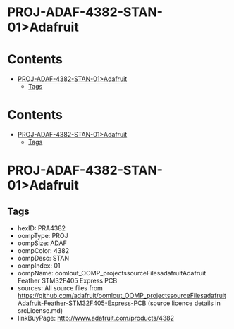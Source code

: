 
PROJ-ADAF-4382-STAN-01>Adafruit
===============================

Contents
========

* [PROJ-ADAF-4382-STAN-01>Adafruit](#proj-adaf-4382-stan-01adafruit)
	* [Tags](#tags)

Contents
========

* [PROJ-ADAF-4382-STAN-01>Adafruit](#proj-adaf-4382-stan-01adafruit)
	* [Tags](#tags)

# PROJ-ADAF-4382-STAN-01>Adafruit

## Tags

- hexID: PRA4382
- oompType: PROJ
- oompSize: ADAF
- oompColor: 4382
- oompDesc: STAN
- oompIndex: 01
- oompName: oomlout_OOMP_projectssourceFilesadafruitAdafruit Feather STM32F405 Express PCB
- sources: All source files from https://github.com/adafruit/oomlout_OOMP_projectssourceFilesadafruitAdafruit-Feather-STM32F405-Express-PCB (source licence details in srcLicense.md)
- linkBuyPage: http://www.adafruit.com/products/4382
